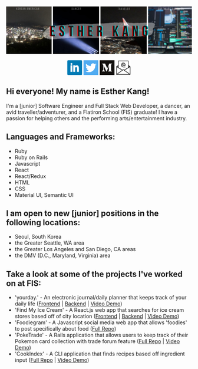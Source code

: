 ![ekang personal graphic banner](https://github.com/estherkang14/estherkang14/blob/main/pictures/githubheader.png)

<div align="center">
<a href="https://linkedin.com/in/esther-kang/"><img src="https://github.com/estherkang14/estherkang14/blob/main/pictures/linkedin.png" width=40 height=40></a> <a href="https://twitter.com/estherk_code"><img src="https://github.com/estherkang14/estherkang14/blob/main/pictures/twitter.png" width=40 height=40></a> <a href="https://medium.com/@estherkang14"><img src="https://github.com/estherkang14/estherkang14/blob/main/pictures/medium.png" width=40 height=40></a> <a href="mailto:estherkang14@gmail.com"><img src="https://github.com/estherkang14/estherkang14/blob/main/pictures/email.png" width=40 height=40></a>
</div>
<!-- test -->

## Hi everyone! My name is Esther Kang!

<p>I'm a [junior] Software Engineer and Full Stack Web Developer, a dancer, an avid traveller/adventurer, and a Flatiron School (FIS) graduate! I have a passion for helping others and the performing arts/entertainment industry.
  
  
## Languages and Frameworks:

  - Ruby
  - Ruby on Rails
  - Javascript
  - React
  - React/Redux
  - HTML
  - CSS
  - Material UI, Semantic UI


## I am open to new [junior] positions in the following locations:

  - Seoul, South Korea
  - the Greater Seattle, WA area 
  - the Greater Los Angeles and San Diego, CA areas
  - the DMV (D.C., Maryland, Virginia) area



## Take a look at some of the projects I've worked on at FIS:

  
  - 'yourday.' - An electronic journal/daily planner that keeps track of your daily life (<a href="https://github.com/estherkang14/mod5-proj-frontend">Frontend</a> | <a href="https://github.com/estherkang14/mod5-proj-backend">Backend</a> | <a href="https://vimeo.com/460177737">Video Demo</a>)
  - 'Find My Ice Cream' - A React.js web app that searches for ice cream stores based off of city location (<a href="https://github.com/estherkang14/ice-cream-app-frontend">Frontend</a> | <a href="https://github.com/mjester93/ice-cream-app-backend">Backend</a> | <a href="https://vimeo.com/460740989">Video Demo</a>)
  - 'Foodiegram' - A Javascript social media web app that allows 'foodies' to post specifically about food (<a href="https://github.com/estherkang14/FoodieGramFE">Full Repo</a>)
  - 'PokeTrade' - A Rails application that allows users to keep track of their Pokemon card collection with trade forum
feature (<a href="https://github.com/estherkang14/poketrade">Full Repo</a> | <a href="https://vimeo.com/437194426">Video Demo</a>)
  - 'CookIndex' - A CLI application that finds recipes based off ingredient input (<a href="https://github.com/DevDave0/Cookindex">Full Repo</a> | <a href="https://vimeo.com/430413060">Video Demo</a>)




